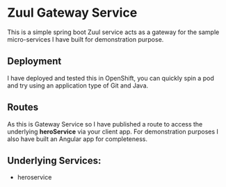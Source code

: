 # Zuul Gateway Service

This is a simple spring boot Zuul service acts as a gateway for the sample micro-services I have built for demonstration purpose.

## Deployment
I have deployed and tested this in OpenShift, you can quickly spin a pod and try using an application type of Git and Java.

## Routes
As this is Gateway Service so I have published a route to access the underlying **heroService** via your client app. For demonstration  purposes I also have built an Angular app for completeness.

## Underlying Services:
* heroservice
